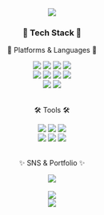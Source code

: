 <div align=center>
	<img src="https://capsule-render.vercel.app/api?type=wave&color=086A87&fontAlign=50&fontAlignY=30&text=Jihee%20Yun&descAlign=70&descAlignY=55&height=200&fontSize=80&fontColor=ffffff" />	
</div>
<div align=center>
	<h3>📌 Tech Stack 📌</h3>
	<p>🤍 Platforms & Languages 🤍</p>
</div>
<div align="center">
	<img src="https://img.shields.io/badge/Java-007396?style=flat&logo=Conda-Forge&logoColor=white" />
	<img src="https://img.shields.io/badge/HTML5-E34F26?style=flat&logo=HTML5&logoColor=white" />
	<img src="https://img.shields.io/badge/CSS3-1572B6?style=flat&logo=CSS3&logoColor=white" />
	<img src="https://img.shields.io/badge/JavaScript-F7DF1E?style=flat&logo=JavaScript&logoColor=white" />
	<br>
	<img src="https://img.shields.io/badge/Spring Boot-6DB33F?style=flat&logo=Spring Boot&logoColor=white" />
  <img src="https://img.shields.io/badge/React-61DAFB?style=flat&logo=React&logoColor=white" />
	<img src="https://img.shields.io/badge/JPA-CCCCCC?style=flat&logo=Spring&logoColor=white" />
	<img src="https://img.shields.io/badge/Mybatis-000000?style=flat&logo=Fluentd&logoColor=white" />
	<br>
	<img src="https://img.shields.io/badge/Oracle%20SQL-F80000?style=flat&logo=Oracle&logoColor=white" />
	<img src="https://img.shields.io/badge/MySQL-4479A1?style=flat&logo=MySQL&logoColor=white" />
</div>
<br>
<div align=center>
	<p>🛠 Tools 🛠</p>
</div>
<div align=center>
	<img src="https://img.shields.io/badge/IntelliJ-E4405F?style=flat&logo=IntelliJ IDEA&logoColor=white" />
	<img src="https://img.shields.io/badge/Visual%20Studio%20Code-007ACC?style=flat&logo=VisualStudioCode&logoColor=white" />
  <img src="https://img.shields.io/badge/Eclipse%20IDE-2C2255?style=flat&logo=EclipseIDE&logoColor=white" />
	<br>
	<img src="https://img.shields.io/badge/Tomcat-F8DC75?style=flat&logo=ApacheTomcat&logoColor=white" />
	<img src="https://img.shields.io/badge/AWS-232F3E?style=flat&logo=AmazonAWS&logoColor=white" />
	<img src="https://img.shields.io/badge/GitHub-181717?style=flat&logo=GitHub&logoColor=white" />
</div>
<br>
<div align=center>
	<p>✨ SNS & Portfolio ✨</p>
</div>

<div align=center>
	<img src="https://github-readme-stats.vercel.app/api/top-langs/?username=jihee-yun&layout=compact"><br><br>
	<img src="https://github-readme-stats.vercel.app/api?username=jihee-yun&show_icons=true">
</div>

<div align=center>
	<img src="https://capsule-render.vercel.app/api?type=wave&reversal=true&color=086A87&fontAlign=50&fontAlignY=30&text=감사합니다&descAlign=70&descAlignY=55&height=200&fontSize=60&fontColor=ffffff&rotate=-180" />
</div>
